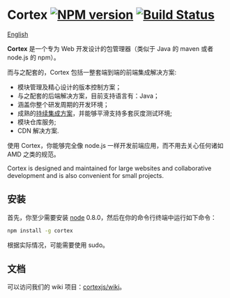 # Cortex [![NPM version](https://badge.fury.io/js/cortex.png)](http://badge.fury.io/js/cortex) [![Build Status](https://travis-ci.org/kaelzhang/cortex.png?branch=master)](https://travis-ci.org/kaelzhang/cortex)

[English](./README.md)

**Cortex** 是一个专为 Web 开发设计的包管理器（类似于 Java 的 maven 或者 node.js 的 npm）。

而与之配套的，Cortex 包括一整套端到端的前端集成解决方案:

- 模块管理及精心设计的版本控制方案；
- 与之配套的后端解决方案，目前支持语言有：Java；
- 涵盖你整个研发周期的开发环境；
- 成熟的[持续集成方案](http://en.wikipedia.org/wiki/Continuous_integration)，并能够平滑支持多套灰度测试环境;
- 模块仓库服务;
- CDN 解决方案.

使用 Cortex，你能够完全像 node.js 一样开发前端应用，而不用去关心任何诸如 AMD 之类的规范。

Cortex is designed and maintained for large websites and collaborative development and is also convenient for small projects.

## 安装

首先，你至少需要安装 [node](http://nodejs.org) 0.8.0，然后在你的命令行终端中运行如下命令： 

```sh
npm install -g cortex
```

根据实际情况，可能需要使用 sudo。

## 文档

可以访问我们的 wiki 项目：[cortexjs/wiki](https://github.com/cortexjs/wiki)。